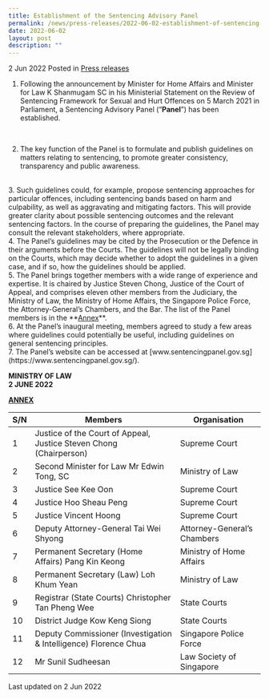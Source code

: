 ```yaml
---
title: Establishment of the Sentencing Advisory Panel
permalink: /news/press-releases/2022-06-02-establishment-of-sentencing-advisory-panel/
date: 2022-06-02
layout: post
description: ""
---
```

2 Jun 2022 Posted in [Press releases](/news/press-releases)


1.	Following the announcement by Minister for Home Affairs and Minister for Law K Shanmugam SC in his Ministerial Statement on the Review of Sentencing Framework for Sexual and Hurt Offences on 5 March 2021 in Parliament, a Sentencing Advisory Panel (“**Panel**”) has been established.
<br>

2.	The key function of the Panel is to formulate and publish guidelines on matters relating to sentencing, to promote greater consistency, transparency and public awareness. 
<br>
3.	Such guidelines could, for example, propose sentencing approaches for particular offences, including sentencing bands based on harm and culpability, as well as aggravating and mitigating factors. This will provide greater clarity about possible sentencing outcomes and the relevant sentencing factors. In the course of preparing the guidelines, the Panel may consult the relevant stakeholders, where appropriate.
<br>
4.	The Panel’s guidelines may be cited by the Prosecution or the Defence in their arguments before the Courts. The guidelines will not be legally binding on the Courts, which may decide whether to adopt the guidelines in a given case, and if so, how the guidelines should be applied.
<br>
5.	The Panel brings together members with a wide range of experience and expertise. It is chaired by Justice Steven Chong, Justice of the Court of Appeal, and comprises eleven other members from the Judiciary, the Ministry of Law, the Ministry of Home Affairs, the Singapore Police Force, the Attorney-General’s Chambers, and the Bar. The list of the Panel members is in the **<u>Annex</u>**.
<br>
6.	At the Panel’s inaugural meeting, members agreed to study a few areas where guidelines could potentially be useful, including guidelines on general sentencing principles.
<br>
7.	The Panel’s website can be accessed at [www.sentencingpanel.gov.sg](https://www.sentencingpanel.gov.sg/). 


**MINISTRY OF LAW**
<br>**2 JUNE 2022**


**<u>ANNEX</u>**

| S/N | Members | Organisation |
| -------- | -------- | -------- |
| 1     | Justice of the Court of Appeal, Justice Steven Chong (Chairperson)     | Supreme Court      |
| 2     | Second Minister for Law Mr Edwin Tong, SC     | Ministry of Law     |
| 3    | Justice See Kee Oon     | Supreme Court      |
| 4    | Justice Hoo Sheau Peng    | Supreme Court      |
| 5     | Justice Vincent Hoong      | Supreme Court      |
| 6     | Deputy Attorney-General Tai Wei Shyong    | Attorney-General’s Chambers     |
| 7     | Permanent Secretary (Home Affairs) Pang Kin Keong     | Ministry of Home Affairs      |
| 8     | Permanent Secretary (Law) Loh Khum Yean     | Ministry of Law     |
| 9     | Registrar (State Courts) Christopher Tan Pheng Wee     | State Courts       |
| 10     | District Judge Kow Keng Siong     | State Courts       |
| 11     | Deputy Commissioner (Investigation & Intelligence) Florence Chua    | Singapore Police Force      |
| 12     | Mr Sunil Sudheesan     | Law Society of Singapore      |



<p class="right-side-updated">Last updated on 2 Jun 2022</p>